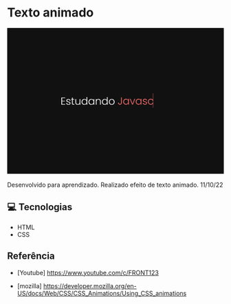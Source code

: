 # Texto animado

![preview](./.github/preview.png)


Desenvolvido para aprendizado. Realizado efeito de texto animado. 11/10/22


## 💻 Tecnologias
- HTML
- CSS


## Referência

- [Youtube] https://www.youtube.com/c/FRONT123

- [mozilla] https://developer.mozilla.org/en-US/docs/Web/CSS/CSS_Animations/Using_CSS_animations

